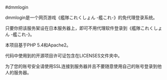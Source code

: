 #dmmlogin

dmmlogin是一个网页游戏《艦隊これくしょん -艦これ-》的免代理登录系统。

只要你把该服务架设在日本服务器上，即可不用代理软件登录到《艦隊これくしょん -艦これ-》。

本项目基于PHP 5.4和Apache2。

代码中使用到的开源项目许可证包含在LICENSES文件夹中。

为了您的账号安全请使用SSL连接到服务器并且不要随意使用自己的账号登录到他人的服务器。
